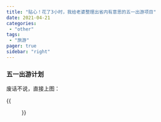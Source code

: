 ```yaml
---
title: "贴心！花了3小时，我给老婆整理出省内有意思的五一出游项目"
date: 2021-04-21
categories:
 - "other"
tags:
 - "旅游"
pager: true
sidebar: "right"
---
```


### 五一出游计划

废话不说，直接上图：

{{<figure src="../../resources/tv-journal.jpg">}}

